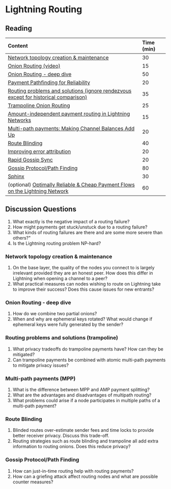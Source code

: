 # Lightning Routing

## Reading

| Content | Time \(min\) |
| :--- | :--- |
| [Network topology creation & maintenance](https://btctranscripts.com/scalingbitcoin/tel-aviv-2019/edgedevplusplus/lightning-network-topology/) | 30 |
| [Onion Routing \(video\)](https://youtu.be/toarjBSPFqI) | 15 |
| [Onion Routing - deep dive](https://btctranscripts.com/chaincode-residency/2019-06-25-christian-decker-onion-routing-deep-dive/) | 50 |
| [Payment Pathfinding for Reliability](https://www.youtube.com/watch?v=p8toOF-imk4) | 20 |
| [Routing problems and solutions \(ignore rendezvous except for historical comparison\)](https://btctranscripts.com/edgedevplusplus/2019/2019-09-09-carla-kirk-cohen-routing-problems-and-solutions) | 35 |
| [Trampoline Onion Routing](https://github.com/lightningnetwork/lightning-rfc/blob/trampoline-routing-no-gossip/proposals/trampoline.md) | 25 |
| [Amount-independent payment routing in Lightning Networks](https://medium.com/coinmonks/amount-independent-payment-routing-in-lightning-networks-6409201ff5ed) | 15 |
| [Multi-path payments: Making Channel Balances Add Up](https://lightning.engineering/posts/2020-05-07-mpp/) | 20 |
| [Route Blinding](https://github.com/lightning/bolts/blob/master/proposals/route-blinding.md) | 40 |
| [Improving error attribution](https://lists.linuxfoundation.org/pipermail/lightning-dev/2022-October/003723.html) | 20 |
| [Rapid Gossip Sync](https://lightningdevkit.org/blog/announcing-rapid-gossip-sync/) | 20 |
| [Gossip Protocol/Path Finding](https://btctranscripts.com/chaincode-residency/2019-06-26-rene-pickhardt-path-finding-lightning-network/) | 80 |
| [Sphinx](https://github.com/t-bast/lightning-docs/blob/master/sphinx.md) | 30 |
| \(optional\) [Optimally Reliable & Cheap Payment Flows on the Lightning Network](https://arxiv.org/pdf/2107.05322.pdf) | 60 |

## Discussion Questions

1. What exactly is the negative impact of a routing failure?
2. How might payments get stuck/unstuck due to a routing failure?
3. What kinds of routing failures are there and are some more severe than others?"
4. Is the Lightning routing problem NP-hard?

### Network topology creation & maintenance

1. On the base layer, the quality of the nodes you connect to is largely irrelevant provided they are an honest peer. How does this differ in Lightning when opening a channel to a peer?
2. What practical measures can nodes wishing to route on Lightning take to improve their success? Does this cause issues for new entrants?

### Onion Routing - deep dive

1. How do we combine two partial onions?
2. When and why are ephemeral keys rotated? What would change if ephemeral keys were fully generated by the sender?

### Routing problems and solutions \(trampoline\)

1. What privacy tradeoffs do trampoline payments have? How can they be mitigated?
2. Can trampoline payments be combined with atomic multi-path payments to mitigate privacy issues?

### Multi-path payments \(MPP\)

1. What is the difference between MPP and AMP payment splitting?
2. What are the advantages and disadvantages of multipath routing?
3. What problems could arise if a node participates in multiple paths of a multi-path payment?

### Route Blinding

1. Blinded routes over-estimate sender fees and time locks to provide better receiver privacy. Discuss this trade-off.
2. Routing strategies such as route blinding and trampoline all add extra information to routing onions. Does this reduce privacy?

### Gossip Protocol/Path Finding

1. How can just-in-time routing help with routing payments?
2. How can a griefing attack affect routing nodes and what are possible counter measures?
